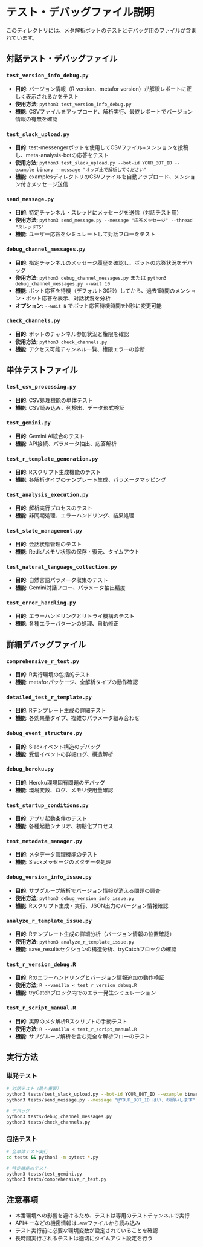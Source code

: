 # テスト・デバッグファイル説明

このディレクトリには、メタ解析ボットのテストとデバッグ用のファイルが含まれています。

## 対話テスト・デバッグファイル

### `test_version_info_debug.py`
- **目的**: バージョン情報（R version、metafor version）が解釈レポートに正しく表示されるかをテスト
- **使用方法**: `python3 test_version_info_debug.py`
- **機能**: CSVファイルをアップロード、解析実行、最終レポートでバージョン情報の有無を確認

### `test_slack_upload.py`
- **目的**: test-messengerボットを使用してCSVファイル+メンションを投稿し、meta-analysis-botの応答をテスト
- **使用方法**: `python3 test_slack_upload.py --bot-id YOUR_BOT_ID --example binary --message "オッズ比で解析してください"`
- **機能**: examplesディレクトリのCSVファイルを自動アップロード、メンション付きメッセージ送信

### `send_message.py`
- **目的**: 特定チャンネル・スレッドにメッセージを送信（対話テスト用）
- **使用方法**: `python3 send_message.py --message "応答メッセージ" --thread "スレッドTS"`
- **機能**: ユーザー応答をシミュレートして対話フローをテスト

### `debug_channel_messages.py`
- **目的**: 指定チャンネルのメッセージ履歴を確認し、ボットの応答状況をデバッグ
- **使用方法**: `python3 debug_channel_messages.py` または `python3 debug_channel_messages.py --wait 10`
- **機能**: ボット応答を待機（デフォルト30秒）してから、過去1時間のメンション・ボット応答を表示、対話状況を分析
- **オプション**: `--wait N` でボット応答待機時間をN秒に変更可能

### `check_channels.py`
- **目的**: ボットのチャンネル参加状況と権限を確認
- **使用方法**: `python3 check_channels.py`
- **機能**: アクセス可能チャンネル一覧、権限エラーの診断

## 単体テストファイル

### `test_csv_processing.py`
- **目的**: CSV処理機能の単体テスト
- **機能**: CSV読み込み、列検出、データ形式検証

### `test_gemini.py`
- **目的**: Gemini AI統合のテスト
- **機能**: API接続、パラメータ抽出、応答解析

### `test_r_template_generation.py`
- **目的**: Rスクリプト生成機能のテスト
- **機能**: 各解析タイプのテンプレート生成、パラメータマッピング

### `test_analysis_execution.py`
- **目的**: 解析実行プロセスのテスト
- **機能**: 非同期処理、エラーハンドリング、結果処理

### `test_state_management.py`
- **目的**: 会話状態管理のテスト
- **機能**: Redis/メモリ状態の保存・復元、タイムアウト

### `test_natural_language_collection.py`
- **目的**: 自然言語パラメータ収集のテスト
- **機能**: Gemini対話フロー、パラメータ抽出精度

### `test_error_handling.py`
- **目的**: エラーハンドリングとリトライ機構のテスト
- **機能**: 各種エラーパターンの処理、自動修正

## 詳細デバッグファイル

### `comprehensive_r_test.py`
- **目的**: R実行環境の包括的テスト
- **機能**: metaforパッケージ、全解析タイプの動作確認

### `detailed_test_r_template.py`
- **目的**: Rテンプレート生成の詳細テスト
- **機能**: 各効果量タイプ、複雑なパラメータ組み合わせ

### `debug_event_structure.py`
- **目的**: Slackイベント構造のデバッグ
- **機能**: 受信イベントの詳細ログ、構造解析

### `debug_heroku.py`
- **目的**: Heroku環境固有問題のデバッグ
- **機能**: 環境変数、ログ、メモリ使用量確認

### `test_startup_conditions.py`
- **目的**: アプリ起動条件のテスト
- **機能**: 各種起動シナリオ、初期化プロセス

### `test_metadata_manager.py`
- **目的**: メタデータ管理機能のテスト
- **機能**: Slackメッセージのメタデータ処理

### `debug_version_info_issue.py`
- **目的**: サブグループ解析でバージョン情報が消える問題の調査
- **使用方法**: `python3 debug_version_info_issue.py`
- **機能**: Rスクリプト生成・実行、JSON出力のバージョン情報確認

### `analyze_r_template_issue.py`
- **目的**: Rテンプレート生成の詳細分析（バージョン情報の位置確認）
- **使用方法**: `python3 analyze_r_template_issue.py`
- **機能**: save_resultsセクションの構造分析、tryCatchブロックの確認

### `test_r_version_debug.R`
- **目的**: Rのエラーハンドリングとバージョン情報追加の動作検証
- **使用方法**: `R --vanilla < test_r_version_debug.R`
- **機能**: tryCatchブロック内でのエラー発生シミュレーション

### `test_r_script_manual.R`
- **目的**: 実際のメタ解析Rスクリプトの手動テスト
- **使用方法**: `R --vanilla < test_r_script_manual.R`
- **機能**: サブグループ解析を含む完全な解析フローのテスト

## 実行方法

### 単発テスト
```bash
# 対話テスト（最も重要）
python3 tests/test_slack_upload.py --bot-id YOUR_BOT_ID --example binary
python3 tests/send_message.py --message "@YOUR_BOT_ID はい、お願いします" --thread "スレッドTS"

# デバッグ
python3 tests/debug_channel_messages.py
python3 tests/check_channels.py
```

### 包括テスト
```bash
# 全単体テスト実行
cd tests && python3 -m pytest *.py

# 特定機能のテスト
python3 tests/test_gemini.py
python3 tests/comprehensive_r_test.py
```

## 注意事項

- 本番環境への影響を避けるため、テストは専用のテストチャンネルで実行
- APIキーなどの機密情報は`.env`ファイルから読み込み
- テスト実行前に必要な環境変数が設定されていることを確認
- 長時間実行されるテストは適切にタイムアウト設定を行う